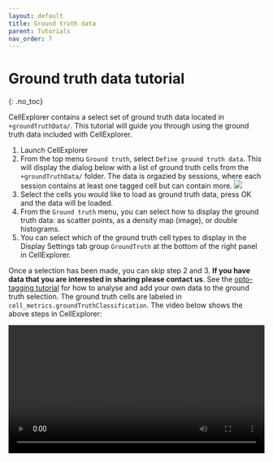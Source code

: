 ```yaml
---
layout: default
title: Ground truth data
parent: Tutorials
nav_order: 7
---
```

# Ground truth data tutorial
{: .no_toc}

CellExplorer contains a select set of ground truth data located in `+groundTruthData/`. This tutorial will guide you through using the ground truth data included with CellExplorer.

1. Launch CellExplorer
2. From the top menu `Ground truth`, select `Define ground truth data`. This will display the dialog below with a list of ground truth cells from the `+groundTruthData/` folder. The data is orgazied by sessions, where each session contains at least one tagged cell but can contain more.
![](https://buzsakilab.com/wp/wp-content/uploads/2020/03/GroundTruthCellsDialog.png)
3. Select the cells you would like to load as ground truth data, press OK and the data will be loaded.
4. From the `Ground truth` menu, you can select how to display the ground truth data: as scatter points, as a density map (image), or double histograms.
5. You can select which of the ground truth cell types to display in the Display Settings tab group `GroundTruth` at the bottom of the right panel in CellExplorer.

Once a selection has been made, you can skip step 2 and 3. __If you have data that you are interested in sharing please contact us__. See the [opto-tagging tutorial](/tutorials/optotagging-tutorial/) for how to analyse and add your own data to the ground truth selection. The ground truth cells are labeled in `cell_metrics.groundTruthClassification`.  The video below shows the above steps in CellExplorer:

<video width="100%" height="auto" controls="controls">
  <source src="https://buzsakilab.com/wp/wp-content/uploads/2020/01/GroundTruthTutorial.mp4" type="video/mp4">
</video>
